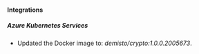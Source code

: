 
#### Integrations

##### Azure Kubernetes Services

- Updated the Docker image to: *demisto/crypto:1.0.0.2005673*.

